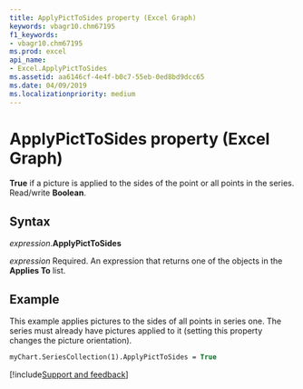 ```yaml
---
title: ApplyPictToSides property (Excel Graph)
keywords: vbagr10.chm67195
f1_keywords:
- vbagr10.chm67195
ms.prod: excel
api_name:
- Excel.ApplyPictToSides
ms.assetid: aa6146cf-4e4f-b0c7-55eb-0ed8bd9dcc65
ms.date: 04/09/2019
ms.localizationpriority: medium
---
```



# ApplyPictToSides property (Excel Graph)

**True** if a picture is applied to the sides of the point or all points in the series. Read/write **Boolean**.

## Syntax

_expression_.**ApplyPictToSides**

_expression_ Required. An expression that returns one of the objects in the **Applies To** list.

## Example

This example applies pictures to the sides of all points in series one. The series must already have pictures applied to it (setting this property changes the picture orientation).

```vb
myChart.SeriesCollection(1).ApplyPictToSides = True
```

[!include[Support and feedback](~/includes/feedback-boilerplate.md)]
